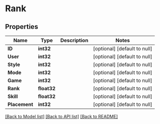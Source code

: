 # Rank

## Properties
Name | Type | Description | Notes
------------ | ------------- | ------------- | -------------
**ID** | **int32** |  | [optional] [default to null]
**User** | **int32** |  | [optional] [default to null]
**Style** | **int32** |  | [optional] [default to null]
**Mode** | **int32** |  | [optional] [default to null]
**Game** | **int32** |  | [optional] [default to null]
**Rank** | **float32** |  | [optional] [default to null]
**Skill** | **float32** |  | [optional] [default to null]
**Placement** | **int32** |  | [optional] [default to null]

[[Back to Model list]](../README.md#documentation-for-models) [[Back to API list]](../README.md#documentation-for-api-endpoints) [[Back to README]](../README.md)


